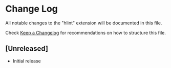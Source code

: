 # Change Log
All notable changes to the "hlint" extension will be documented in this file.

Check [Keep a Changelog](http://keepachangelog.com/) for recommendations on how to structure this file.

## [Unreleased]
- Initial release
